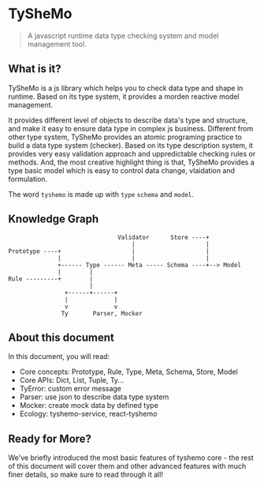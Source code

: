 # TySheMo

> A javascript runtime data type checking system and model management tool.

## What is it?

TySheMo is a js library which helps you to check data type and shape in runtime.
Based on its type system, it provides a morden reactive model management.

It provides different level of objects to describe data's type and structure, and make it easy to ensure data type in complex js business. Different from other type system, TySheMo provides an atomic programing practice to build a data type system (checker). Based on its type description system, it provides very easy validation approach and uppredictable checking rules or methods. And, the most creative highlight thing is that, TySheMo provides a type basic model which is easy to control data change, vlaidation and formulation.

The word `tyshemo` is made up with `type` `schema` and `model`.

## Knowledge Graph

```
                               Validator      Store ----+
                                   |                    |
Prototype ----+                    |                    |
              |                    |                    |
              +------ Type ------ Meta ----- Schema ----+--> Model
              |        |
Rule ---------+        |
                       |
                +------+------+
                |             |
                v             v
               Ty       Parser, Mocker
```

## About this document

In this document, you will read:

- Core concepts: Prototype, Rule, Type, Meta, Schema, Store, Model
- Core APIs: Dict, List, Tuple, Ty...
- TyError: custom error message
- Parser: use json to describe data type system
- Mocker: create mock data by defined type
- Ecology: tyshemo-service, react-tyshemo

## Ready for More?

We've briefly introduced the most basic features of tyshemo core - the rest of this document will cover them and other advanced features with much finer details, so make sure to read through it all!
